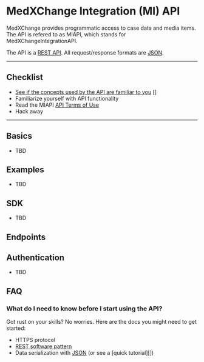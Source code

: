 # MedXChange Integration (MI) API

MedXChange provides programmatic access to case data and media items. The API is refered to as MIAPI, which stands for MedXChangeIntegrationAPI.

The API is a [REST API]. All request/response formats are [JSON].

***

## Checklist
* [See if the concepts used by the API are familiar to you] []
* Familiarize yourself with API functionality
* Read the MIAPI [API Terms of Use][]
* Hack away

***

## Basics

* TBD

## Examples

* TBD

## SDK

* TBD

## Endpoints

## Authentication

* TBD

## FAQ

### What do I need to know before I start using the API?

Got rust on your skills? No worries. Here are the docs you might need to get started:

- HTTPS protocol
- [REST software pattern][]
- Data serialization with [JSON][] (or see a [quick tutorial][])

[See if the concepts used by the API are familiar to you]: https://tbd.com/#what-do-i-need-to-know-before-i-start-using-the-api
[API Terms of Use]: basic/terms_of_use.md
[JSON]: http://json.org
[REST software pattern]: http://en.wikipedia.org/wiki/Representational_State_Transfer
[REST API]: http://en.wikipedia.org/wiki/Representational_State_Transfer "RESTful"
